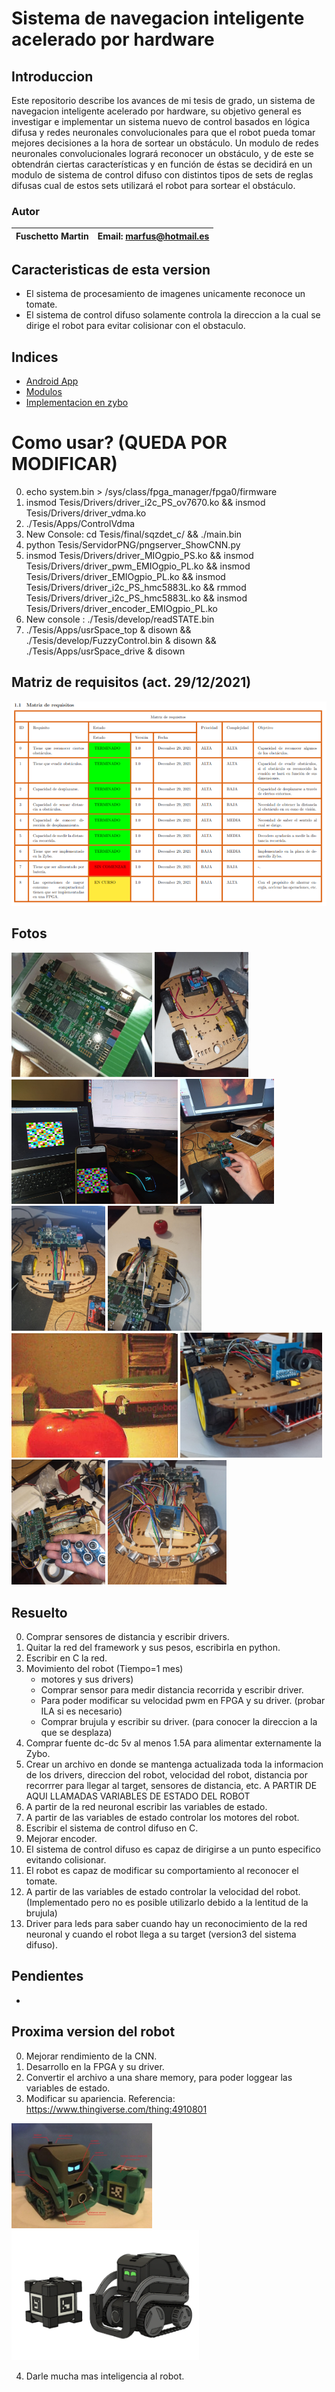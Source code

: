 # Sistema de navegacion inteligente acelerado por hardware

## Introduccion 

Este repositorio describe los avances de mi tesis de grado, un sistema de navegacion inteligente acelerado por hardware, su objetivo general es investigar e implementar un sistema nuevo de control basados en lógica difusa y redes neuronales convolucionales para que el robot pueda tomar mejores decisiones a la hora de sortear un obstáculo. Un modulo de redes neuronales convolucionales logrará reconocer un obstáculo, y de este se obtendrán ciertas características y en función de éstas se decidirá en un modulo de sistema de control difuso con distintos tipos de sets de reglas difusas cual de estos sets utilizará el robot para sortear el obstáculo.

### Autor

| Fuschetto Martin         | Email: <marfus@hotmail.es>
|:-------------------------:|:-------------------------:

## Caracteristicas de esta version

* El sistema de procesamiento de imagenes unicamente reconoce un tomate.
* El sistema de control difuso solamente controla la direccion a la cual se dirige el robot para evitar colisionar con el obstaculo.

## Indices

* [Android App](https://github.com/Fuschetto97/Tesis/tree/main/AndroidApp)
* [Modulos](https://github.com/Fuschetto97/Tesis/tree/main/Modulos)
* [Implementacion en zybo](https://github.com/Fuschetto97/Tesis/tree/main/Petalinux_Projects)

# Como usar? (QUEDA POR MODIFICAR)

0) echo system.bin > /sys/class/fpga_manager/fpga0/firmware
1) insmod Tesis/Drivers/driver_i2c_PS_ov7670.ko && insmod Tesis/Drivers/driver_vdma.ko
2) ./Tesis/Apps/ControlVdma 
3) New Console: cd Tesis/final/sqzdet_c/ && ./main.bin 
4) python Tesis/ServidorPNG/pngserver_ShowCNN.py
5) insmod Tesis/Drivers/driver_MIOgpio_PS.ko && insmod Tesis/Drivers/driver_pwm_EMIOgpio_PL.ko && insmod Tesis/Drivers/driver_EMIOgpio_PL.ko && insmod Tesis/Drivers/driver_i2c_PS_hmc5883L.ko && rmmod Tesis/Drivers/driver_i2c_PS_hmc5883L.ko && insmod Tesis/Drivers/driver_encoder_EMIOgpio_PL.ko
7) New console : ./Tesis/develop/readSTATE.bin
6) ./Tesis/Apps/usrSpace_top & disown && ./Tesis/develop/FuzzyControl.bin & disown && ./Tesis/Apps/usrSpace_drive & disown

## Matriz de requisitos (act. 29/12/2021)

<img src=./imagenes/matriz.png scale=0.5 alt="Hardware" />

## Fotos

<p float="left">
    <img src="./imagenes/state0.jpeg" width="225" />
    <img src="./imagenes/state1.jpeg" width="150" />
    <img src="./imagenes/state2.jpeg" width="266" />
    <img src="./imagenes/state3.jpeg" width="150" /> 
    <img src="./imagenes/state4.jpeg" width="150" />
    <img src="./imagenes/state5.jpeg" width="150" />
    <img src="./imagenes/state6.jpeg" width="266" />
    <img src="./imagenes/state7.jpeg" width="227" />
    <img src="./imagenes/state8.jpeg" width="150" />
    <img src="./imagenes/state9.jpeg" width="190" />
</p>

## Resuelto

0) Comprar sensores de distancia y escribir drivers.
1) Quitar la red del framework y sus pesos, escribirla en python.
2) Escribir en C la red.
3) Movimiento del robot (Tiempo=1 mes)
    * motores y sus drivers) 
    * Comprar sensor para medir distancia recorrida y escribir driver.
    * Para poder modificar su velocidad pwm en FPGA y su driver. (probar ILA si es necesario)
    * Comprar brujula y escribir su driver. (para conocer la direccion a la que se desplaza)
4) Comprar fuente dc-dc 5v al menos 1.5A para alimentar externamente la Zybo.
5) Crear un archivo en donde se mantenga actualizada toda la informacion de los drivers, direccion del robot, velocidad del robot, distancia por recorrrer para llegar al target, sensores de distancia, etc. A PARTIR DE AQUI LLAMADAS VARIABLES DE ESTADO DEL ROBOT
6) A partir de la red neuronal escribir las variables de estado.
7) A partir de las variables de estado controlar los motores del robot.
8) Escribir el sistema de control difuso en C.
9) Mejorar encoder.
10) El sistema de control difuso es capaz de dirigirse a un punto especifico evitando colisionar.
11) El robot es capaz de modificar su comportamiento al reconocer el tomate.
12) A partir de las variables de estado controlar la velocidad del robot. (Implementado pero no es posible utilizarlo debido a la lentitud de la brujula)
13) Driver para leds para saber cuando hay un reconocimiento de la red neuronal y cuando el robot llega a su target (version3 del sistema difuso).

## Pendientes 
-

## Proxima version del robot

0) Mejorar rendimiento de la CNN.
1) Desarrollo en la FPGA y su driver.
2) Convertir el archivo a una share memory, para poder loggear las variables de estado.
3) Modificar su apariencia. Referencia: https://www.thingiverse.com/thing:4910801

<p float="left">
    <img src="./imagenes/cozmo.jpg" width="225" />
    <img src="./imagenes/cozmo2.png" width="300" />
</p>


4) Darle mucha mas inteligencia al robot.